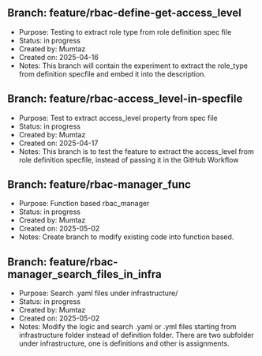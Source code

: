 
## Branch: feature/rbac-define-get-access_level
- Purpose: Testing to extract role type from role definition spec file
- Status: in progress
- Created by: Mumtaz
- Created on: 2025-04-16
- Notes: This branch will contain the experiment to extract the role_type from definition specfile and embed it into the description.

## Branch: feature/rbac-access_level-in-specfile
- Purpose: Test to extract access_level property from spec file
- Status: in progress
- Created by: Mumtaz
- Created on: 2025-04-17
- Notes: This branch is to test the feature to extract the access_level from role definition specfile, instead of passing it in the GitHub Workflow

## Branch: feature/rbac-manager_func
- Purpose: Function based rbac_manager
- Status: in progress
- Created by: Mumtaz
- Created on: 2025-05-02
- Notes: Create branch to modify existing code into function based.

## Branch: feature/rbac-manager_search_files_in_infra
- Purpose: Search .yaml files under infrastructure/
- Status: in progress
- Created by: Mumtaz
- Created on: 2025-05-02
- Notes: Modify the logic and search .yaml or .yml files starting from infrastructure folder instead of definition folder. There are two subfolder under infrastructure, one is definitions and other is assignments.
